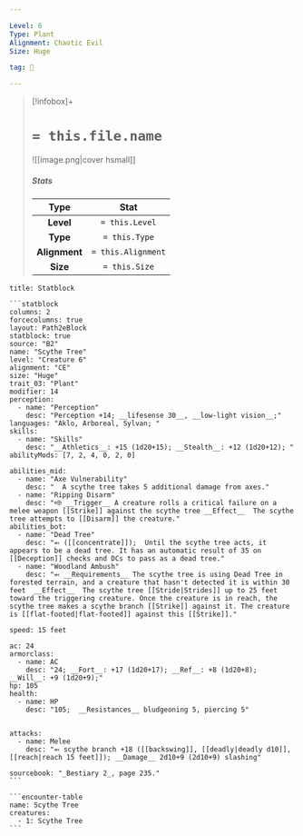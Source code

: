 ```yaml
---

Level: 6
Type: Plant
Alignment: Chaotic Evil
Size: Huge

tag: 👹

---
```


> [!infobox]+
> #  `= this.file.name`
> ![[image.png|cover hsmall]]
> ##### Stats
> Type | Stat |
> :---:|:---:|
> **Level** | `= this.Level` |
> **Type** | `= this.Type` |
> **Alignment** | `= this.Alignment` |
> **Size** | `= this.Size` |



````ad-info
title: Statblock

```statblock
columns: 2
forcecolumns: true
layout: Path2eBlock
statblock: true
source: "B2"
name: "Scythe Tree"
level: "Creature 6"
alignment: "CE"
size: "Huge"
trait_03: "Plant"
modifier: 14
perception:
  - name: "Perception"
    desc: "Perception +14; __lifesense 30__, __low-light vision__;"
languages: "Aklo, Arboreal, Sylvan; "
skills:
  - name: "Skills"
    desc: "__Athletics__: +15 (1d20+15); __Stealth__: +12 (1d20+12); "
abilityMods: [7, 2, 4, 0, 2, 0]

abilities_mid:
  - name: "Axe Vulnerability"
    desc: "  A scythe tree takes 5 additional damage from axes."
  - name: "Ripping Disarm"
    desc: "⬲ __Trigger__ A creature rolls a critical failure on a melee weapon [[Strike]] against the scythe tree __Effect__  The scythe tree attempts to [[Disarm]] the creature."
abilities_bot:
  - name: "Dead Tree"
    desc: "⬻ ([[concentrate]]);  Until the scythe tree acts, it appears to be a dead tree. It has an automatic result of 35 on [[Deception]] checks and DCs to pass as a dead tree."
  - name: "Woodland Ambush"
    desc: "⬻ __Requirements__ The scythe tree is using Dead Tree in forested terrain, and a creature that hasn't detected it is within 30 feet  __Effect__  The scythe tree [[Stride|Strides]] up to 25 feet toward the triggering creature. Once the creature is in reach, the scythe tree makes a scythe branch [[Strike]] against it. The creature is [[flat-footed|flat-footed]] against this [[Strike]]."

speed: 15 feet

ac: 24
armorclass:
  - name: AC
    desc: "24; __Fort__: +17 (1d20+17); __Ref__: +8 (1d20+8); __Will__: +9 (1d20+9);"
hp: 105
health:
  - name: HP
    desc: "105;  __Resistances__ bludgeoning 5, piercing 5"


attacks:
  - name: Melee
    desc: "⬻ scythe branch +18 ([[backswing]], [[deadly|deadly d10]], [[reach|reach 15 feet]]); __Damage__ 2d10+9 (2d10+9) slashing"

sourcebook: "_Bestiary 2_, page 235."
```

```encounter-table
name: Scythe Tree
creatures:
  - 1: Scythe Tree
```

````


